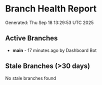 # Branch Health Report
Generated: Thu Sep 18 13:29:53 UTC 2025

## Active Branches
- **main** - 17 minutes ago by Dashboard Bot

## Stale Branches (>30 days)
No stale branches found
